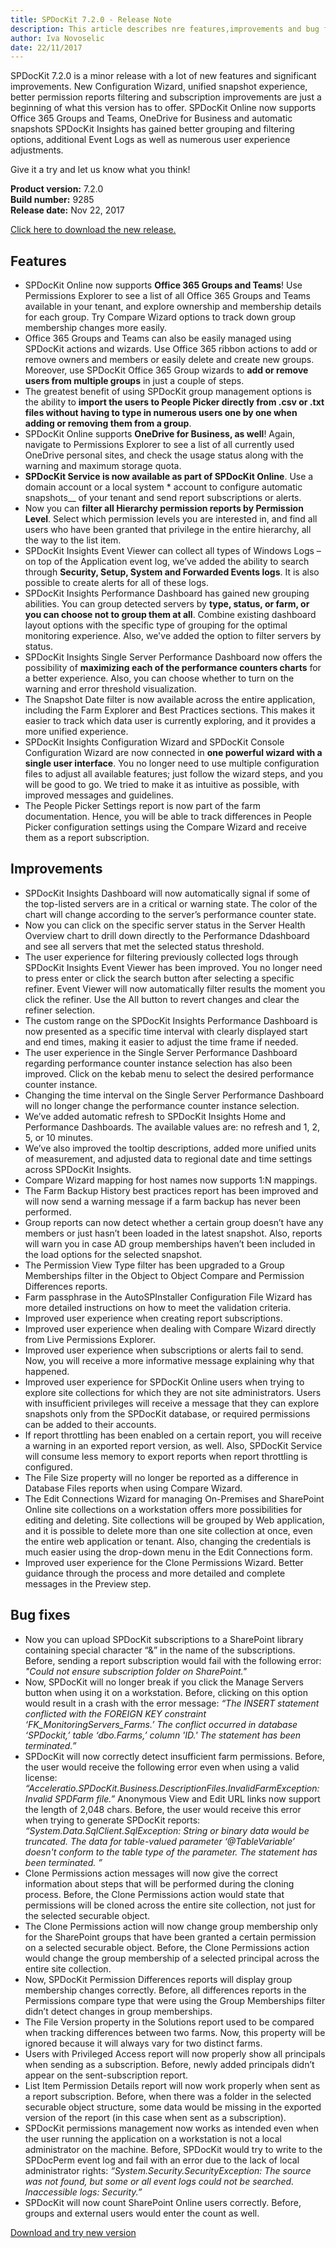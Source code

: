 ```yaml
---
title: SPDocKit 7.2.0 - Release Note
description: This article describes nre features,improvements and bug fixes delivered in SPDocKit 7.2.0
author: Iva Novoselic
date: 22/11/2017
---
```

SPDocKit 7.2.0 is a minor release with a lot of new features and significant improvements. New Configuration Wizard, unified snapshot experience, better permission reports filtering and subscription improvements are just a beginning of what this version has to offer. SPDocKit Online now supports Office 365 Groups and Teams, OneDrive for Business and automatic snapshots SPDocKit Insights has gained better grouping and filtering options, additional Event Logs as well as numerous user experience adjustments. 

Give it a try and let us know what you think!

__Product version:__ 7.2.0  
__Build number:__ 9285     
__Release date:__  Nov 22, 2017

[Click here to download the new release.](https://www.spdockit.com/downloads/)

## Features
* SPDocKit Online  now supports __Office 365 Groups and Teams__! Use Permissions Explorer to see a list of all Office 365 Groups and Teams available in your tenant, and explore ownership and membership details for each group. Try Compare Wizard options to track down group membership changes more easily.
* Office 365 Groups and Teams can also be easily managed using SPDocKit actions and wizards. Use Office 365 ribbon actions to add or remove owners and members or easily delete and create new groups. Moreover, use SPDocKit Office 365 Group wizards to __add or remove users from multiple groups__ in just a couple of steps.
* The greatest benefit of using SPDocKit group management options is the ability to __import the users to People Picker directly from .csv or .txt files without having to type in numerous users one by one when adding or removing them from a group__.
* SPDocKit Online supports __OneDrive for Business, as well__! Again, navigate to Permissions Explorer to see a list of all currently used OneDrive personal sites, and check the usage status along with the warning and maximum storage quota. 
* __SPDocKit Service is now available as part of SPDocKit Online__. Use a domain account or a local system * account to configure automatic snapshots__ of your tenant and send report subscriptions or alerts.
* Now you can __filter all Hierarchy permission reports by Permission Level__. Select which permission levels you are interested in, and find all users who have been granted that privilege in the entire hierarchy, all the way to the list item.
* SPDocKit Insights Event Viewer can collect all types of Windows Logs – on top of the Application event log, we’ve added the ability to search through __Security, Setup, System and Forwarded Events logs__. It is also possible to create alerts for all of these logs. 
* SPDocKit Insights Performance Dashboard has gained new grouping abilities. You can group detected servers by __type, status, or farm, or you can choose not to group them at all__. Combine existing dashboard layout options with the specific type of grouping for the optimal monitoring experience. Also, we've added the option to filter servers by status.
* SPDocKit Insights Single Server Performance Dashboard now offers the possibility of __maximizing each of the performance counters charts__ for a better experience. Also, you can choose whether to turn on the warning and error threshold visualization.
* The Snapshot Date filter is now available across the entire application, including the Farm Explorer and Best Practices sections. This makes it easier to track which data user is currently exploring, and it provides a more unified experience.
* SPDocKit Insights Configuration Wizard and SPDocKit Console Configuration Wizard are now connected in __one powerful wizard with a single user interface__. You no longer need to use multiple configuration files to adjust all available features; just follow the wizard steps, and you will be good to go. We tried to make it as intuitive as possible, with improved messages and guidelines.
* The People Picker Settings report is now part of the farm documentation. Hence, you will be able to track differences in People Picker configuration settings using the Compare Wizard and receive them as a report subscription.

## Improvements
* SPDocKit Insights Dashboard will now automatically signal if some of the top-listed servers are in a critical or warning state. The color of the chart will change according to the server’s performance counter state.
* Now you can click on the specific server status in the Server Health Overview chart to drill down directly to the Performance Ddashboard and see all servers that met the selected status threshold.
* The user experience for filtering previously collected logs through SPDocKit Insights Event Viewer has been improved. You no longer need to press enter or click the search button after selecting a specific refiner. Event Viewer will now automatically filter results the moment  you click the refiner. Use the All button to revert changes and clear the refiner selection.
* The custom range on the SPDocKit Insights Performance Dashboard is now presented as a specific time interval with clearly displayed start and end times, making it easier to adjust the time frame if needed.
* The user experience in the Single Server Performance Dashboard regarding performance counter instance selection has also been improved. Click on the kebab menu to select the desired performance counter instance.
* Changing the time interval on the Single Server Performance Dashboard will no longer change the performance counter instance selection.
* We’ve added automatic refresh to SPDocKit Insights Home and Performance Dashboards. The available values are: no refresh and 1, 2, 5, or 10 minutes.
* We’ve also improved the tooltip descriptions, added more unified units of measurement, and adjusted data to regional date and time settings across SPDocKit Insights.
* Compare Wizard mapping for host names now supports 1:N mappings.
* The Farm Backup History best practices report has been improved and will now send a warning message if a farm backup has never been performed. 
* Group reports can now detect whether a certain group doesn’t have any members or just hasn’t been loaded in the latest snapshot. Also, reports will warn you in case AD group memberships haven’t been included in the load options for the selected snapshot.
* The Permission View Type filter has been upgraded to a Group Memberships filter in the Object to Object  Compare and Permission Differences reports. 
* Farm passphrase in the AutoSPInstaller Configuration File Wizard has more detailed instructions on how to meet the validation criteria.
* Improved user experience when creating report subscriptions.
* Improved user experience when dealing with Compare Wizard directly from Live Permissions Explorer.
* Improved user experience when subscriptions or alerts fail to send. Now, you will receive a more informative message explaining why that happened.
* Improved user experience for SPDocKit Online users when trying to explore site collections for which they are not site administrators. Users with insufficient privileges will receive a message that they can explore snapshots only from the SPDocKit database, or required permissions can be added to their accounts.
* If report throttling has been enabled on a certain report, you will receive a warning in an exported report version, as well. Also, SPDocKit Service will consume less memory to export reports when report throttling is configured.
* The File Size property will no longer be reported as a difference in Database Files reports when using Compare Wizard.
* The Edit Connections Wizard for managing On-Premises and SharePoint Online site collections on a workstation offers more possibilities for editing and deleting. Site collections will be grouped by Web application, and it is possible to delete more than one site collection at once, even the entire web application or tenant. Also, changing the credentials is much easier using the drop-down menu in the Edit Connections form.
* Improved user experience for the Clone Permissions Wizard. Better guidance through the process and more detailed and complete messages in the Preview step.


## Bug fixes
* Now you can upload SPDocKit subscriptions to a SharePoint library containing special character “&” in the name of the subscriptions. Before, sending a report subscription would fail with the following error: _"Could not ensure subscription folder on SharePoint."_
* Now, SPDocKit will no longer break if you click the Manage Servers button when using it on a workstation. Before, clicking on this option would result in a crash with the error message: _“The INSERT statement conflicted with the FOREIGN KEY constraint ‘FK_MonitoringServers_Farms.’ The conflict occurred in database ‘SPDockit,’ table ‘dbo.Farms,’ column 'ID.' The statement has been terminated.”_
* SPDocKit will now correctly detect insufficient farm permissions. Before, the user would receive the following error even when using a valid license: _“Acceleratio.SPDocKit.Business.DescriptionFiles.InvalidFarmException: Invalid SPDFarm file.”_
Anonymous View and Edit URL links now support the length of 2,048 chars. Before, the user would receive this error when trying to generate SPDocKit reports: _“System.Data.SqlClient.SqlException: String or binary data would be truncated. The data for table-valued parameter ‘@TableVariable’ doesn't conform to the table type of the parameter. The statement has been terminated. ”_
* Clone Permissions action messages will now give the correct information about steps that will be performed during the cloning process. Before, the Clone Permissions action would state that permissions will be cloned across the entire site collection, not just for the selected securable object.
* The Clone Permissions action will now change group membership only for the SharePoint groups that have been granted a certain permission on a selected  securable object. Before, the Clone Permissions action would change the group membership of a selected principal across the entire site collection. 
* Now, SPDocKit Permission Differences reports will display group membership changes correctly. Before, all differences reports in the Permissions compare type that were using the Group Memberships filter didn’t detect changes in group memberships.  
* The File Version property in the Solutions report used to be compared when tracking differences between two farms. Now, this property will be ignored because it will always vary for two distinct farms.
* Users with Privileged Access report will now properly show all principals when sending as a subscription. Before, newly added principals didn’t appear on the sent-subscription report.
* List Item Permission Details report will now work properly when sent as a report subscription. Before, when there was a folder in the selected securable object structure, some data would be missing in the exported version of the report (in this case when sent as a subscription).
* SPDocKit permissions management now works as intended even when the user running the application on a workstation is not a local administrator on the machine. Before, SPDocKit would try to write to the SPDocPerm event log and fail with an error due to the lack of local administrator rights: _“System.Security.SecurityException: The source was not found, but some or all event logs could not be searched. Inaccessible logs: Security.”_
* SPDocKit will now count SharePoint Online users correctly.  Before, groups and external users would enter the count as well.

[Download and try new version](https://www.spdockit.com/downloads/)
